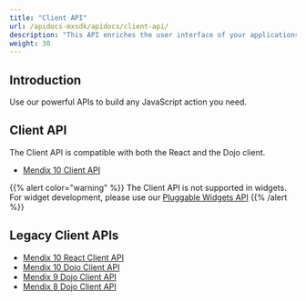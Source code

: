 ```yaml
---
title: "Client API"
url: /apidocs-mxsdk/apidocs/client-api/
description: "This API enriches the user interface of your applications by building on top of the Mendix web Client APIs."
weight: 30
---
```


## Introduction

Use our powerful APIs to build any JavaScript action you need.

## Client API

The Client API is compatible with both the React and the Dojo client.

* [Mendix 10 Client API](https://apidocs.rnd.mendix.com/10/client-mx-api/index.html)

{{% alert color="warning" %}}
The Client API is not supported in widgets. For widget development, please use our [Pluggable Widgets API](/apidocs-mxsdk/apidocs/pluggable-widgets/)
{{% /alert %}}

## Legacy Client APIs

* [Mendix 10 React Client API](https://apidocs.rnd.mendix.com/10/client-react/index.html)
* [Mendix 10 Dojo Client API](https://apidocs.rnd.mendix.com/10/client/index.html)
* [Mendix 9 Dojo Client API](https://apidocs.rnd.mendix.com/9/client/index.html)
* [Mendix 8 Dojo Client API](https://apidocs.rnd.mendix.com/8/client/index.html)
